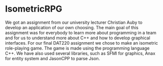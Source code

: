 # IsometricRPG

We got an assignment from our university lecturer Christian Auby to develop an application of our own choosing. The main goal of this assignment was for everybody to learn more about programming in a team and for us to understand more about C++ and how to develop graphical interfaces. For our final DAT220 assignment we chose to make an isometric role-playing game. The game is made using the programming language C++. We have also used several libraries, such as SFMl for graphics, Anax for entity system and JasonCPP to parse Json. 
